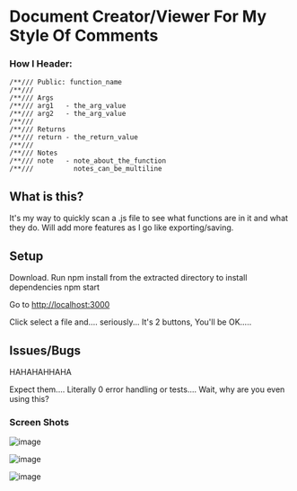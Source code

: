 # Document Creator/Viewer For My Style Of Comments

### How I Header:

    /**/// Public: function_name
    /**///
    /**/// Args
    /**/// arg1   - the_arg_value
    /**/// arg2   - the_arg_value
    /**///
    /**/// Returns
    /**/// return - the_return_value
    /**///
    /**/// Notes
    /**/// note   - note_about_the_function
    /**///          notes_can_be_multiline

## What is this?

It's my way to quickly scan a .js file to see what functions are in it and what they do. Will add more features as I go like exporting/saving.

## Setup

Download. Run npm install from the extracted directory to install dependencies
    npm start

Go to [http://localhost:3000](http://localhost:3000)

Click select a file and.... seriously... It's 2 buttons, You'll be OK.....

## Issues/Bugs

HAHAHAHHAHA

Expect them.... Literally 0 error handling or tests.... Wait, why are you even using this?

### Screen Shots

![image](https://dl.dropbox.com/u/51430720/Screen%20Shot%202012-12-23%20at%208.38.36%20PM.png)

![image](https://dl.dropbox.com/u/51430720/Screen%20Shot%202012-12-23%20at%208.38.48%20PM.png)

![image](https://dl.dropbox.com/u/51430720/Screen%20Shot%202012-12-23%20at%208.38.54%20PM.png)